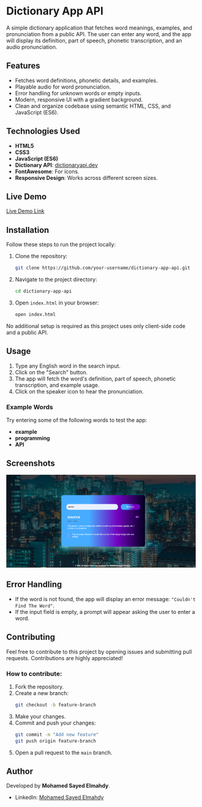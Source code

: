# Dictionary App API

A simple dictionary application that fetches word meanings, examples, and pronunciation from a public API. The user can enter any word, and the app will display its definition, part of speech, phonetic transcription, and an audio pronunciation.

## Features

- Fetches word definitions, phonetic details, and examples.
- Playable audio for word pronunciation.
- Error handling for unknown words or empty inputs.
- Modern, responsive UI with a gradient background.
- Clean and organize codebase using semantic HTML, CSS, and JavaScript (ES6).

## Technologies Used

- **HTML5**
- **CSS3**
- **JavaScript (ES6)**
- **Dictionary API**: [dictionaryapi.dev](https://dictionaryapi.dev/)
- **FontAwesome**: For icons.
- **Responsive Design**: Works across different screen sizes.

## Live Demo

[Live Demo Link](https://mohamed-sayed-elmahdy.github.io/Dictionary-App-Api/) 

## Installation

Follow these steps to run the project locally:

1. Clone the repository:
   ```bash
   git clone https://github.com/your-username/dictionary-app-api.git
   ```

2. Navigate to the project directory:
   ```bash
   cd dictionary-app-api
   ```

3. Open `index.html` in your browser:
   ```bash
   open index.html
   ```

No additional setup is required as this project uses only client-side code and a public API.

## Usage

1. Type any English word in the search input.
2. Click on the "Search" button.
3. The app will fetch the word's definition, part of speech, phonetic transcription, and example usage.
4. Click on the speaker icon to hear the pronunciation.

### Example Words

Try entering some of the following words to test the app:

- **example**
- **programming**
- **API**

## Screenshots

![Screenshot](https://raw.githubusercontent.com/mohamed-sayed-elmahdy/Dictionary-App-Api/refs/heads/master/images/Screenshot.png)

## Error Handling

- If the word is not found, the app will display an error message: `"Couldn't Find The Word"`.
- If the input field is empty, a prompt will appear asking the user to enter a word.

## Contributing

Feel free to contribute to this project by opening issues and submitting pull requests. Contributions are highly appreciated!

### How to contribute:

1. Fork the repository.
2. Create a new branch:
   ```bash
   git checkout -b feature-branch
   ```
3. Make your changes.
4. Commit and push your changes:
   ```bash
   git commit -m "Add new feature"
   git push origin feature-branch
   ```
5. Open a pull request to the `main` branch.

## Author

Developed by **Mohamed Sayed Elmahdy**.

- LinkedIn: [Mohamed Sayed Elmahdy](https://www.linkedin.com/in/mohamed-sayed-elmahdy-23653b220/)
